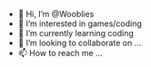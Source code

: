 - 👋 Hi, I’m @Wooblies
- 👀 I’m interested in games/coding
- 🌱 I’m currently learning coding
- 💞️ I’m looking to collaborate on ...
- 📫 How to reach me ...

<!---
Wooblies/Wooblies is a ✨ special ✨ repository because its `README.md` (this file) appears on your GitHub profile.
You can click the Preview link to take a look at your changes.
--->
